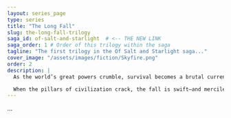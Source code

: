 ```yaml
---
layout: series_page
type: series
title: "The Long Fall"
slug: the-long-fall-trilogy
saga_id: of-salt-and-starlight  # <-- THE NEW LINK
saga_order: 1 # Order of this trilogy within the saga
tagline: "The first trilogy in the Of Salt and Starlight saga..."
cover_image: "/assets/images/fiction/Skyfire.png"
order: 2
description: |
  As the world’s great powers crumble, survival becomes a brutal currency. The Long Fall Trilogy plunges readers into a collapsing order where fractured alliances, desperate gambles, and the ghosts of past choices decide who will rise—and who will be swept away.

  When the pillars of civilization crack, the fall is swift—and merciless. In The Long Fall Trilogy, political intrigue collides with raw human endurance in a race against the tide of history itself.
---
```

...
